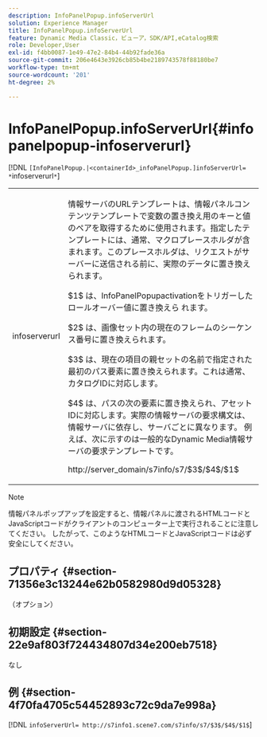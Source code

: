 ```yaml
---
description: InfoPanelPopup.infoServerUrl
solution: Experience Manager
title: InfoPanelPopup.infoServerUrl
feature: Dynamic Media Classic，ビューア，SDK/API,eCatalog検索
role: Developer,User
exl-id: f4bb0087-1e49-47e2-84b4-44b92fade36a
source-git-commit: 206e4643e3926cb85b4be2189743578f88180be7
workflow-type: tm+mt
source-wordcount: '201'
ht-degree: 2%

---
```


# InfoPanelPopup.infoServerUrl{#infopanelpopup-infoserverurl}

[!DNL `[InfoPanelPopup.|<containerId>_infoPanelPopup.]infoServerUrl= *`infoserverurl`*`]

<table id="table_9A6258D9B0DA4A29AA8A6C9BBCFE3662"> 
 <tbody> 
  <tr> 
   <td> <p> <span class="codeph"><span class="varname"> infoserverurl</span></span> </p> </td> 
   <td> <p>情報サーバのURLテンプレートは、情報パネルコンテンツテンプレートで変数の置き換え用のキーと値のペアを取得するために使用されます。指定したテンプレートには、通常、マクロプレースホルダが含まれます。このプレースホルダは、リクエストがサーバーに送信される前に、実際のデータに置き換えられます。 </p> <p><span class="codeph"> $1$</span> は、InfoPanelPopupactivationをトリガーしたロールオーバー値に置き換えら <span class="codeph"> </span> れます。 </p> <p><span class="codeph"> $2$</span> は、画像セット内の現在のフレームのシーケンス番号に置き換えられます。 </p> <p><span class="codeph"> $3$</span> は、現在の項目の親セットの名前で指定された最初のパス要素に置き換えられます。これは通常、カタログIDに対応します。 </p> <p><span class="codeph"> $4$</span> は、パスの次の要素に置き換えられ、アセットIDに対応します。実際の情報サーバの要求構文は、情報サーバに依存し、サーバごとに異なります。 例えば、次に示すのは一般的なDynamic Media情報サーバの要求テンプレートです。 </p> <p><span class="codeph"> http://server_domain/s7info/s7/$3$/$4$/$1$</span> </p> </td> 
  </tr> 
 </tbody> 
</table>

>[!NOTE]
>
>情報パネルポップアップを設定すると、情報パネルに渡されるHTMLコードとJavaScriptコードがクライアントのコンピューター上で実行されることに注意してください。 したがって、このようなHTMLコードとJavaScriptコードは必ず安全にしてください。

## プロパティ {#section-71356e3c13244e62b0582980d9d05328}

（オプション）

## 初期設定 {#section-22e9af803f724434807d34e200eb7518}

なし

## 例 {#section-4f70fa4705c54452893c72c9da7e998a}

[!DNL `infoServerUrl= http://s7info1.scene7.com/s7info/s7/$3$/$4$/$1$`]
